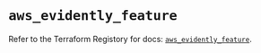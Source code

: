 # `aws_evidently_feature`

Refer to the Terraform Registory for docs: [`aws_evidently_feature`](https://registry.terraform.io/providers/hashicorp/aws/5.11.0/docs/resources/evidently_feature).
